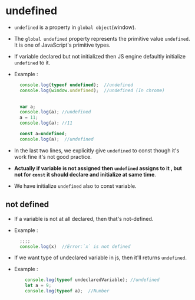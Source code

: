 # undefined

- `undefined` is a property in `global object`(window).
- The `global undefined` property represents the primitive value `undefined`. It is one of JavaScript's primitive types.
- If variable declared but not initialized then JS engine defaultly initialize `undefined` to it.
- Example :

    ```js
      console.log(typeof undefined);  //undefined
      console.log(window.undefined);  //undefined (In chrome)
      
    
      var a;
      console.log(a); //undefined
      a = 11;
      console.log(a); //11
    
      const a=undefined;
      console.log(a);  //undefined
    ```
- In the last two lines, we explicitly give `undefined` to const though it's work fine it's not good practice.
- **Actually if variable is not assigned then `undefined` assigns to it , but not for `const` it should declare and initialize at same time**.
- We have initialize `undefined` also to const variable.
    
## not defined

- If a variable is not at all declared, then that's not-defined.
- Example :

    ```js
      ;;;;
      console.log(x)  //Error:`x` is not defined
    ```
    
- If we want type of undeclared variable in js, then it'll returns `undefined`.
- Example :

    ```js
        console.log(typeof undeclaredVariable); //undefined
        let a = 9;
        console.log(typeof a);  //Number
    ```
